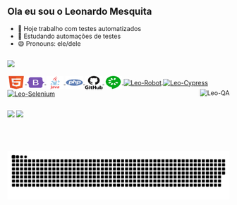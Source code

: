## Ola eu sou o Leonardo Mesquita

- 🔭 Hoje trabalho com testes automatizados 
- 🌱 Estudando automações de testes
- 😄 Pronouns: ele/dele
##
<div>
  <a href="https://github.com/leonardomesquita0325">
  <img height="1800em" src="https://github-readme-stats.vercel.app/api?username=leonardomesquita0325&show_icons=true&theme=dark&include_all_commits=true&count_private=true"/>
</div>
<div style="display: inline_block"><br>
  <img align="center" alt="Leo-HTML" height="30" width="40" src="https://raw.githubusercontent.com/devicons/devicon/master/icons/html5/html5-original.svg">
  <img align="center" alt="Leo-Boot" height="30" width="40" src="https://github.com/devicons/devicon/blob/master/icons/bootstrap/bootstrap-plain.svg">
  <img align="center" alt="Leo-Java" height="30" width="40" src="https://github.com/devicons/devicon/blob/master/icons/java/java-original-wordmark.svg">
  <img align="center" alt="Leo-Php" height="30" width="40" src="https://github.com/devicons/devicon/blob/master/icons/php/php-plain.svg">
  <img align="center" alt="Leo-Git" height="30" width="40" src="https://github.com/devicons/devicon/blob/master/icons/github/github-original-wordmark.svg">
  <img align="center" alt="Leo-Cucumber" height="30" width="40" src="https://github.com/devicons/devicon/blob/master/icons/cucumber/cucumber-plain.svg">
  <img align="center" alt="Leo-Robot" height="30" width="40" src="https://github.com/robotframework/visual-identity/blob/master/logo/robot-framework-white.png">
  <img align="center" alt="Leo-Cypress" height="30" width="40" src="https://avatars.githubusercontent.com/u/8908513?s=200&v=4">  
  <img align="center" alt="Leo-Selenium" height="30" widht="40" src="https://avatars0.githubusercontent.com/u/983927?v=3&s=400">
  <img align="right" alt="Leo-QA" height="140" widht="140" src="https://media1.giphy.com/media/l0K4n42JVSqqUvAQg/giphy.gif?cid=ecf05e47v24hub47k0t5ve096wl8guytoxeq8b5n6ac4zifb&rid=giphy.gif&ct=g">
</div>

##
  
<div> 
  <a href="https://instagram.com/lleossilva_46" target="_blank"><img src="https://img.shields.io/badge/-Instagram-%23E4405F?style=for-the-badge&logo=instagram&logoColor=white" target="_blank"></a>
  <a href="https://www.linkedin.com/in/leonardo-jos%C3%A9-68126916a/" target="_blank"><img src="https://img.shields.io/badge/-LinkedIn-%230077B5?style=for-the-badge&logo=linkedin&logoColor=white" target="_blank"></a>
 
  ![Snake animation](https://github.com/leonardomesquita0325/leonardomesquita0325/blob/output/github-contribution-grid-snake.svg)
 
</div>
